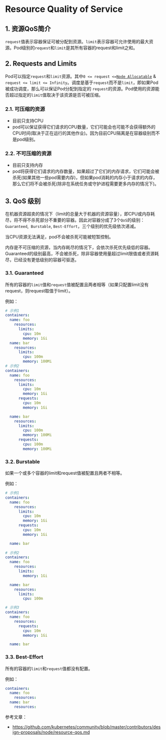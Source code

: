 # Resource Quality of Service 

## 1. 资源QoS简介

`request`值表示容器保证可被分配到资源。`limit`表示容器可允许使用的最大资源。Pod级别的`request`和`limit`是其所有容器的request和limit之和。

## 2. Requests and Limits

Pod可以指定`request`和`limit`资源。其中`0 <= request <=`[`Node Allocatable`](https://github.com/kubernetes/community/blob/master/contributors/design-proposals/node/node-allocatable.md) & `request <= limit <= Infinity`。调度是基于`request`而不是`limit`，即如果Pod被成功调度，那么可以保证Pod分配到指定的 `request`的资源。Pod使用的资源能否超过指定的`limit`值取决于该资源是否可被压缩。

### 2.1. 可压缩的资源

- 目前只支持CPU
- pod可以保证获得它们请求的CPU数量，它们可能会也可能不会获得额外的CPU时间(取决于正在运行的其他作业)。因为目前CPU隔离是在容器级别而不是pod级别。

### 2.2. 不可压缩的资源

- 目前只支持内存
- pod将获得它们请求的内存数量，如果超过了它们的内存请求，它们可能会被杀死(如果其他一些pod需要内存)，但如果pod消耗的内存小于请求的内存，那么它们将不会被杀死(除非在系统任务或守护进程需要更多内存的情况下)。

## 3. QoS 级别

在机器资源超卖的情况下（limit的总量大于机器的资源容量），即CPU或内存耗尽，将不得不杀死部分不重要的容器。因此对容器分成了3个`QoS`的级别：`Guaranteed`,` Burstable`,  `Best-Effort`，三个级别的优先级依次递减。

当CPU资源无法满足，pod不会被杀死可能被短暂控制。

内存是不可压缩的资源，当内存耗尽的情况下，会依次杀死优先级低的容器。Guaranteed的级别最高，不会被杀死，除非容器使用量超过limit限值或者资源耗尽，已经没有更低级别的容器可驱逐。

### 3.1. Guaranteed

所有的容器的`limit`值和`request`值被配置且两者相等（如果只配置limit没有request，则request取值于limit）。

例如：

```yaml
# 示例1
containers:
  name: foo
    resources:
      limits:
        cpu: 10m
        memory: 1Gi
  name: bar
    resources:
      limits:
        cpu: 100m
        memory: 100Mi
# 示例2
containers:
  name: foo
    resources:
      limits:
        cpu: 10m
        memory: 1Gi
      requests:
        cpu: 10m
        memory: 1Gi

  name: bar
    resources:
      limits:
        cpu: 100m
        memory: 100Mi
      requests:
        cpu: 100m
        memory: 100Mi
```

### 3.2. Burstable

如果一个或多个容器的limit和request值被配置且两者不相等。

例如：

```yaml
# 示例1
containers:
  name: foo
    resources:
      limits:
        cpu: 10m
        memory: 1Gi
      requests:
        cpu: 10m
        memory: 1Gi

  name: bar
  
# 示例2
containers:
  name: foo
    resources:
      limits:
        memory: 1Gi

  name: bar
    resources:
      limits:
        cpu: 100m

# 示例3
containers:
  name: foo
    resources:
      requests:
        cpu: 10m
        memory: 1Gi

  name: bar
```

### 3.3. Best-Effort

所有的容器的`limit`和`request`值都没有配置。

例如：

```yaml
containers:
  name: foo
    resources:
  name: bar
    resources:
```

参考文章：
-  https://github.com/kubernetes/community/blob/master/contributors/design-proposals/node/resource-qos.md
  